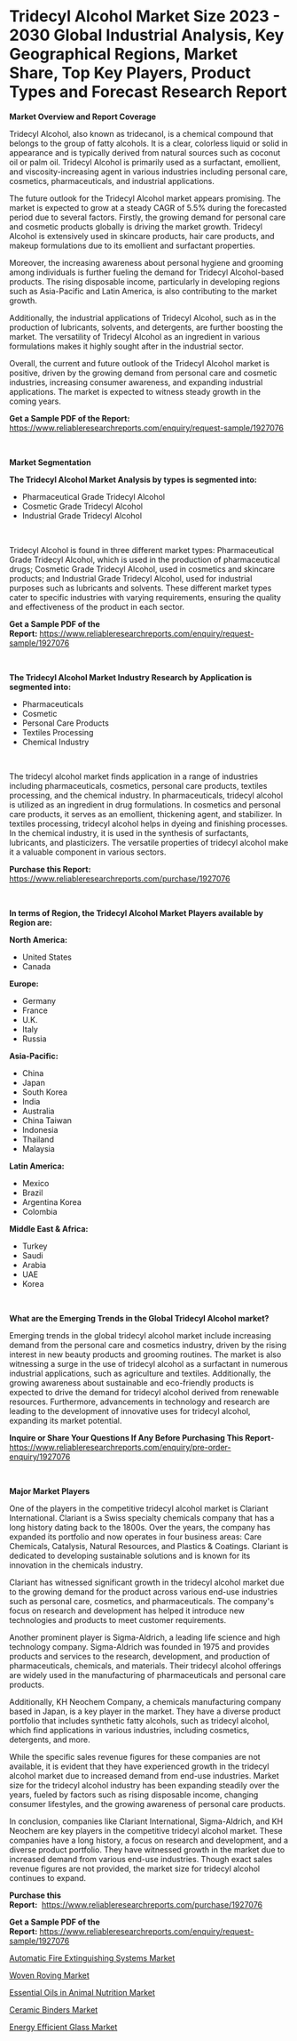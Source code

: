 <p><h1>Tridecyl Alcohol Market Size 2023 - 2030 Global Industrial Analysis, Key Geographical Regions, Market Share, Top Key Players, Product Types and Forecast Research Report</h1></p><p><strong>Market Overview and Report Coverage</strong></p>
<p><p>Tridecyl Alcohol, also known as tridecanol, is a chemical compound that belongs to the group of fatty alcohols. It is a clear, colorless liquid or solid in appearance and is typically derived from natural sources such as coconut oil or palm oil. Tridecyl Alcohol is primarily used as a surfactant, emollient, and viscosity-increasing agent in various industries including personal care, cosmetics, pharmaceuticals, and industrial applications.</p><p>The future outlook for the Tridecyl Alcohol market appears promising. The market is expected to grow at a steady CAGR of 5.5% during the forecasted period due to several factors. Firstly, the growing demand for personal care and cosmetic products globally is driving the market growth. Tridecyl Alcohol is extensively used in skincare products, hair care products, and makeup formulations due to its emollient and surfactant properties.</p><p>Moreover, the increasing awareness about personal hygiene and grooming among individuals is further fueling the demand for Tridecyl Alcohol-based products. The rising disposable income, particularly in developing regions such as Asia-Pacific and Latin America, is also contributing to the market growth.</p><p>Additionally, the industrial applications of Tridecyl Alcohol, such as in the production of lubricants, solvents, and detergents, are further boosting the market. The versatility of Tridecyl Alcohol as an ingredient in various formulations makes it highly sought after in the industrial sector.</p><p>Overall, the current and future outlook of the Tridecyl Alcohol market is positive, driven by the growing demand from personal care and cosmetic industries, increasing consumer awareness, and expanding industrial applications. The market is expected to witness steady growth in the coming years.</p></p>
<p><strong>Get a Sample PDF of the Report:</strong> <a href="https://www.reliableresearchreports.com/enquiry/request-sample/1927076">https://www.reliableresearchreports.com/enquiry/request-sample/1927076</a></p>
<p>&nbsp;</p>
<p><strong>Market Segmentation</strong></p>
<p><strong>The Tridecyl Alcohol Market Analysis by types is segmented into:</strong></p>
<p><ul><li>Pharmaceutical Grade Tridecyl Alcohol</li><li>Cosmetic Grade Tridecyl Alcohol</li><li>Industrial Grade Tridecyl Alcohol</li></ul></p>
<p>&nbsp;</p>
<p><p>Tridecyl Alcohol is found in three different market types: Pharmaceutical Grade Tridecyl Alcohol, which is used in the production of pharmaceutical drugs; Cosmetic Grade Tridecyl Alcohol, used in cosmetics and skincare products; and Industrial Grade Tridecyl Alcohol, used for industrial purposes such as lubricants and solvents. These different market types cater to specific industries with varying requirements, ensuring the quality and effectiveness of the product in each sector.</p></p>
<p><strong>Get a Sample PDF of the Report:</strong>&nbsp;<a href="https://www.reliableresearchreports.com/enquiry/request-sample/1927076">https://www.reliableresearchreports.com/enquiry/request-sample/1927076</a></p>
<p>&nbsp;</p>
<p><strong>The Tridecyl Alcohol Market Industry Research by Application is segmented into:</strong></p>
<p><ul><li>Pharmaceuticals</li><li>Cosmetic</li><li>Personal Care Products</li><li>Textiles Processing</li><li>Chemical Industry</li></ul></p>
<p>&nbsp;</p>
<p><p>The tridecyl alcohol market finds application in a range of industries including pharmaceuticals, cosmetics, personal care products, textiles processing, and the chemical industry. In pharmaceuticals, tridecyl alcohol is utilized as an ingredient in drug formulations. In cosmetics and personal care products, it serves as an emollient, thickening agent, and stabilizer. In textiles processing, tridecyl alcohol helps in dyeing and finishing processes. In the chemical industry, it is used in the synthesis of surfactants, lubricants, and plasticizers. The versatile properties of tridecyl alcohol make it a valuable component in various sectors.</p></p>
<p><strong>Purchase this Report:</strong>&nbsp; <a href="https://www.reliableresearchreports.com/purchase/1927076">https://www.reliableresearchreports.com/purchase/1927076</a></p>
<p>&nbsp;</p>
<p><strong>In terms of Region, the Tridecyl Alcohol Market Players available by Region are:</strong></p>
<p>
    <p> <strong> North America: </strong>
        <ul>
            <li>United States</li>
            <li>Canada</li>
        </ul>
        </p> 
    <p> <strong> Europe: </strong>
        <ul>
            <li>Germany</li>
            <li>France</li>
            <li>U.K.</li>
            <li>Italy</li>
            <li>Russia</li>
        </ul>
        </p> 
    <p> <strong> Asia-Pacific: </strong>
        <ul>
            <li>China</li>
            <li>Japan</li>
            <li>South Korea</li>
            <li>India</li>
            <li>Australia</li>
            <li>China Taiwan</li>
            <li>Indonesia</li>
            <li>Thailand</li>
            <li>Malaysia</li>
        </ul>
        </p> 
    <p> <strong> Latin America: </strong>
        <ul>
            <li>Mexico</li>
            <li>Brazil</li>
            <li>Argentina Korea</li>
            <li>Colombia</li>
        </ul>
        </p> 
    <p> <strong> Middle East & Africa: </strong>
        <ul>
            <li>Turkey</li>
            <li>Saudi</li>
            <li>Arabia</li>
            <li>UAE</li>
            <li>Korea</li>
        </ul>
    </p>
    </p>
<p>&nbsp;</p>
<p><strong>What are the Emerging Trends in the Global Tridecyl Alcohol market?</strong></p>
<p><p>Emerging trends in the global tridecyl alcohol market include increasing demand from the personal care and cosmetics industry, driven by the rising interest in new beauty products and grooming routines. The market is also witnessing a surge in the use of tridecyl alcohol as a surfactant in numerous industrial applications, such as agriculture and textiles. Additionally, the growing awareness about sustainable and eco-friendly products is expected to drive the demand for tridecyl alcohol derived from renewable resources. Furthermore, advancements in technology and research are leading to the development of innovative uses for tridecyl alcohol, expanding its market potential.</p></p>
<p><strong>Inquire or Share Your Questions If Any Before Purchasing This Report</strong>- <a href="https://www.reliableresearchreports.com/enquiry/pre-order-enquiry/1927076">https://www.reliableresearchreports.com/enquiry/pre-order-enquiry/1927076</a></p>
<p>&nbsp;</p>
<p><strong>Major Market Players</strong></p>
<p><p>One of the players in the competitive tridecyl alcohol market is Clariant International. Clariant is a Swiss specialty chemicals company that has a long history dating back to the 1800s. Over the years, the company has expanded its portfolio and now operates in four business areas: Care Chemicals, Catalysis, Natural Resources, and Plastics & Coatings. Clariant is dedicated to developing sustainable solutions and is known for its innovation in the chemicals industry.</p><p>Clariant has witnessed significant growth in the tridecyl alcohol market due to the growing demand for the product across various end-use industries such as personal care, cosmetics, and pharmaceuticals. The company's focus on research and development has helped it introduce new technologies and products to meet customer requirements.</p><p>Another prominent player is Sigma-Aldrich, a leading life science and high technology company. Sigma-Aldrich was founded in 1975 and provides products and services to the research, development, and production of pharmaceuticals, chemicals, and materials. Their tridecyl alcohol offerings are widely used in the manufacturing of pharmaceuticals and personal care products.</p><p>Additionally, KH Neochem Company, a chemicals manufacturing company based in Japan, is a key player in the market. They have a diverse product portfolio that includes synthetic fatty alcohols, such as tridecyl alcohol, which find applications in various industries, including cosmetics, detergents, and more.</p><p>While the specific sales revenue figures for these companies are not available, it is evident that they have experienced growth in the tridecyl alcohol market due to increased demand from end-use industries. Market size for the tridecyl alcohol industry has been expanding steadily over the years, fueled by factors such as rising disposable income, changing consumer lifestyles, and the growing awareness of personal care products.</p><p>In conclusion, companies like Clariant International, Sigma-Aldrich, and KH Neochem are key players in the competitive tridecyl alcohol market. These companies have a long history, a focus on research and development, and a diverse product portfolio. They have witnessed growth in the market due to increased demand from various end-use industries. Though exact sales revenue figures are not provided, the market size for tridecyl alcohol continues to expand.</p></p>
<p><strong>Purchase this Report:</strong>&nbsp;&nbsp;<a href="https://www.reliableresearchreports.com/purchase/1927076">https://www.reliableresearchreports.com/purchase/1927076</a></p>
<p></p>
<p><strong>Get a Sample PDF of the Report:</strong>&nbsp;<a href="https://www.reliableresearchreports.com/enquiry/request-sample/1927076">https://www.reliableresearchreports.com/enquiry/request-sample/1927076</a></p>
<p><p><a href="https://github.com/maliyahmorrow6654/Market-Research-Report-List-1/blob/main/automatic-fire-extinguishing-systems-market.md">Automatic Fire Extinguishing Systems Market</a></p><p><a href="https://github.com/abdelrhmankishk22/Market-Research-Report-List-1/blob/main/woven-roving-market.md">Woven Roving Market</a></p><p><a href="https://github.com/scarol104/Market-Research-Report-List-1/blob/main/essential-oils-in-animal-nutrition-market.md">Essential Oils in Animal Nutrition Market</a></p><p><a href="https://github.com/deliacustodio40/Market-Research-Report-List-1/blob/main/ceramic-binders-market.md">Ceramic Binders Market</a></p><p><a href="https://github.com/dzharov81/Market-Research-Report-List-1/blob/main/energy-efficient-glass-market.md">Energy Efficient Glass Market</a></p></p>